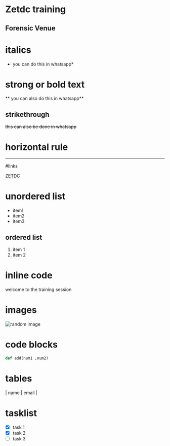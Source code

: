 # Zetdc training
## Forensic Venue

# italics

*  you can do this in whatsapp*
# strong or bold text
** you can also do this in whatsapp**
## strikethrough

~~this can also be done in whatsapp~~

# horizontal rule
___

#links

[ZETDC](https://www.zetdc.co.zw)

# unordered list
- item1
- item2
- item3

## ordered list
1. item 1
1. item 2

# inline code
<p> welcome to the training session</p>

# images
![random image](https://picsum.photos/200)

# code blocks
```python
def add(num1 ,num2)
```
# tables
| name | email |

# tasklist
* [x] task 1
* [x] task 2
* [ ] task 3
